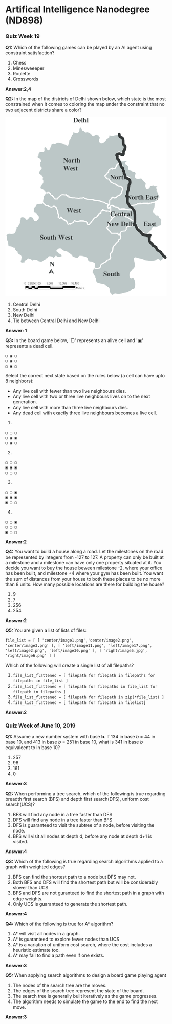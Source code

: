 # Artifical Intelligence Nanodegree (ND898)

### Quiz Week 19

**Q1:** Which of the following games can be played by an AI agent using constraint satisfaction?
1. Chess
2. Minesweeeper
3. Roulette
4. Crosswords

**Answer:2,4**

**Q2:** In the map of the districts of Delhi shown below, which state is the most constrained when it comes to coloring the map under the constraint that no two adjacent districts share a color?

![Delhi](map.png)

1. Central Delhi
2. South Delhi
3. New Delhi
4. Tie between Central Delhi and New Delhi

**Answer: 1**

**Q3:** In the board game below, '▢' represents an alive cell and '▣' represents a dead cell. 
```
▢ ▣ ▢
▢ ▣ ▢
▢ ▣ ▢
```
Select the correct next state based on the rules below (a cell can have upto 8 neighbors):

- Any live cell with fewer than two live neighbours dies.
- Any live cell with two or three live neighbours lives on to the next generation.
- Any live cell with more than three live neighbours dies.
- Any dead cell with exactly three live neighbours becomes a live cell.

1.
```
▢ ▢ ▢
▢ ▣ ▣
▢ ▣ ▢
```

2.

```
▢ ▢ ▢
▣ ▣ ▣
▢ ▢ ▢
```

3.

```
▢ ▢ ▣
▣ ▣ ▣
▣ ▢ ▢
```

4.

```
▢ ▢ ▣
▢ ▢ ▢
▣ ▢ ▢
```

**Answer:2**


**Q4:** You want to build a house along a road. Let the milestones on the road be represented by integers from -127 to 127. A property can only be built at a milestone and a milestone can have only one property situated at it. You decide you want to buy the house beween milestone -2, where your office has been built, and milestone +4 where your gym has been built. You want the sum of distances from your house to both these places to be no more than 8 units. How many possible locations are there for building the house?

1. 9
2. 7
3. 256
4. 254

**Answer:2**


**Q5:** You are given a list of lists of files:
```
file_list = [ [ 'center/image1.png','center/image2.png', 'center/image3.png' ], [ 'left/image11.png', 'left/image17.png', 'left/image2.png', 'left/image30.png' ], [ 'right/image5.jpg', 'right/image6.png' ] ]
```
Which of the following will create a single list of all filepaths?

1. `file_list_flattened = [ filepath for filepath in filepaths for filepaths in file_list ]`
2. `file_list_flattened = [ filepath for filepaths in file_list for filepath in filepaths ]`
3. `file_list_flattened = [ filepath for filepath in zip(*file_list) ]`
4. `file_list_flattened = [ filepath for filepath in filelist]`

**Answer:2**

### Quiz Week of June 10, 2019

**Q1:** Assume a new number system with base **b**. If 134 in base *b* = 44 in base 10, and 413 in base *b* = 251 in base 10, what is 341 in base *b* equivaleent to in base 10?

1. 257
2. 96
3. 161
4. 0

**Answer:3**

**Q2:** When performing a tree search, which of the following is true regarding breadth first search (BFS) and depth first search(DFS), uniform cost search(UCS)?

1. BFS will find any node in a tree faster than DFS
2. DFS will find any node in a tree faster than BFS
3. DFS is guaranteed to visit the subtree of a node, before visiting the node.
4. BFS will visit all nodes at depth d, before any node at depth d+1 is visited.

**Answer:4**

**Q3:** Which of the following is true regarding search algorithms applied to a graph with weighted edges?

1. BFS can find the shortest path to a node but DFS may not.
2. Both BFS and DFS will find the shortest path but will be considerably slower than UCS.
3. BFS and DFS are not guranteed to find the shortest path in a graph with edge weights.
4. Only UCS is guaranteed to generate the shortest path.

**Answer:4**

**Q4:** Which of the following is true for A* algorithm?

1. A* will visit all nodes in a graph.
2. A* is guaranteed to explore fewer nodes than UCS
3. A* is a variation of uniform cost search, where the cost includes a heuristic estimate too.
4. A* may fail to find a path even if one exists.

**Answer:3**

**Q5:** When applying search algorithms to design a board game playing agent

1. The nodes of the search tree are the moves.
2. The edges of the search tree represent the state of the board.
3. The search tree is generally built iteratively as the game progresses.
4. The algorithm needs to simulate the game to the end to find the next move.

**Answer:3**


